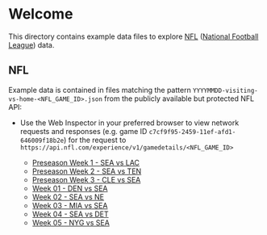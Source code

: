 # Welcome

This directory contains example data files to explore [NFL](https://www.nfl.com) ([National Football League](https://www.nfl.com)) data.

## NFL

Example data is contained in files matching the pattern `YYYYMMDD-visiting-vs-home-<NFL_GAME_ID>.json` from the publicly available but protected NFL API:

- Use the Web Inspector in your preferred browser to view network requests and responses (e.g. game ID `c7cf9f95-2459-11ef-afd1-646009f18b2e`) for the request to `https://api.nfl.com/experience/v1/gamedetails/<NFL_GAME_ID>`

  - [Preseason Week 1 - SEA vs LAC](./2024-25/20240810-SEA-vs-LAC-c7cee17c-2459-11ef-afd1-646009f18b2e-preseason-week-1.json)
  - [Preseason Week 2 - SEA vs TEN](./2024-25/20240817-SEA-vs-TEN-c7cf3869-2459-11ef-afd1-646009f18b2e-preseason-week-2.json)
  - [Preseason Week 3 - CLE vs SEA](./2024-25/20240824-CLE-vs-SEA-c7cf9f95-2459-11ef-afd1-646009f18b2e-preseason-week-3.json)
  - [Week 01 - DEN vs SEA](./2024-25/20240908-DEN-vs-SEA-7d4037fc-1312-11ef-afd1-646009f18b2e-week-01.json)
  - [Week 02 - SEA vs NE](./2024-25/20240915-SEA-vs-NE-7d405a62-1312-11ef-afd1-646009f18b2e-week-02.json)
  - [Week 03 - MIA vs SEA](./2024-25/20240922-MIA-vs-SEA-7d4083ab-1312-11ef-afd1-646009f18b2e-week-03.json)
  - [Week 04 - SEA vs DET](./2024-25/20240930-SEA-vs-DET-7d40b73f-1312-11ef-afd1-646009f18b2e-week-04.json)
  - [Week 05 - NYG vs SEA](./2024-25/20241006-NYG-vs-SEA-7d40d45c-1312-11ef-afd1-646009f18b2e-week-05.json)
